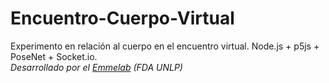 # Encuentro-Cuerpo-Virtual
Experimento en relación al cuerpo en el encuentro virtual. Node.js + p5js + PoseNet + Socket.io. <br>
 _Desarrollado por el [Emmelab](http://emmelab.fba.unlp.edu.ar/) (FDA UNLP)_
